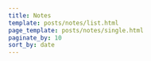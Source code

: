```yaml
---
title: Notes
template: posts/notes/list.html
page_template: posts/notes/single.html
paginate_by: 10
sort_by: date
---
```

